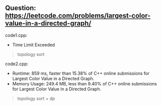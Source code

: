 ## Question: https://leetcode.com/problems/largest-color-value-in-a-directed-graph/

code1.cpp:
* Time Limit Exceeded
> topology sort

code2.cpp:
* Runtime: 859 ms, faster than 15.38% of C++ online submissions for Largest Color Value in a Directed Graph.
* Memory Usage: 249.4 MB, less than 9.40% of C++ online submissions for Largest Color Value in a Directed Graph.
> topology sort + dp